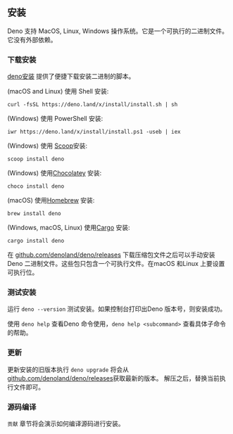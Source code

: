 ## 安装

Deno 支持 MacOS, Linux, Windows 操作系统。它是一个可执行的二进制文件。它没有外部依赖。

### 下载安装

[deno安装](https://github.com/denoland/deno_install) 提供了便捷下载安装二进制的脚本。

(macOS and Linux) 使用 Shell 安装:

```shell
curl -fsSL https://deno.land/x/install/install.sh | sh
```

(Windows) 使用 PowerShell 安装:

```shell
iwr https://deno.land/x/install/install.ps1 -useb | iex
```

(Windows) 使用 [Scoop](https://scoop.sh/)安装:

```shell
scoop install deno
```

(Windows) 使用[Chocolatey](https://chocolatey.org/packages/deno) 安装:

```shell
choco install deno
```

(macOS) 使用[Homebrew](https://formulae.brew.sh/formula/deno) 安装:

```shell
brew install deno
```

(Windows, macOS, Linux) 使用[Cargo](https://crates.io/crates/deno) 安装:

```shell
cargo install deno
```

在 [github.com/denoland/deno/releases](https://github.com/denoland/deno/releases) 下载压缩包文件之后可以手动安装Deno 二进制文件。这些包只包含一个可执行文件。在macOS 和Linux 上要设置可执行位。


### 测试安装

运行 `deno --version` 测试安装。如果控制台打印出Deno 版本号，则安装成功。

使用 `deno help` 查看Deno 命令使用，`deno help <subcommand>` 查看具体子命令的帮助。

### 更新

更新安装的旧版本执行 `deno upgrade` 将会从[github.com/denoland/deno/releases](https://github.com/denoland/deno/releases)获取最新的版本。 解压之后，替换当前执行文件即可。

### 源码编译

`贡献` 章节将会演示如何编译源码进行安装。
